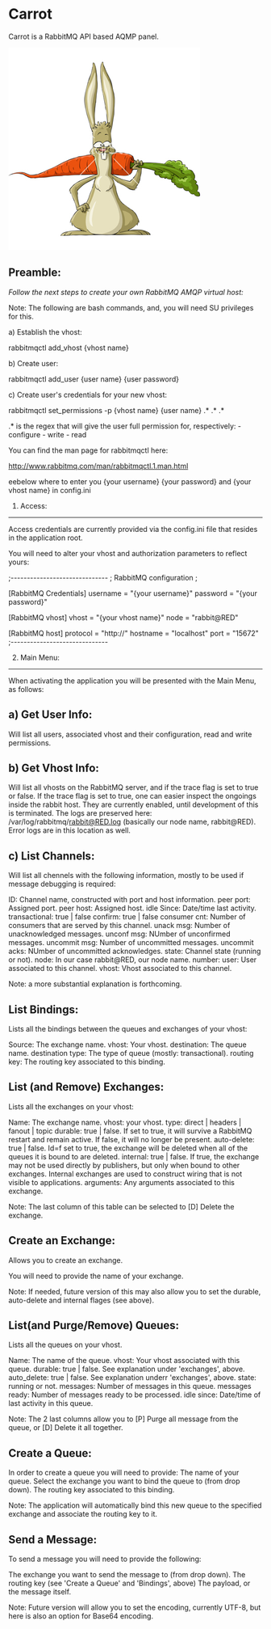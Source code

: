 # Carrot

Carrot is a RabbitMQ API based AQMP panel.

![](https://github.com/yveshoebeke/carrot/blob/master/assets/img/rabbit-with-carrot.jpg)

Preamble:
---------
_Follow the next steps to create your own RabbitMQ AMQP virtual host:_

Note: The following are bash commands, and, you will need SU privileges for this.

a) Establish the vhost:

rabbitmqctl add_vhost {vhost name}


b) Create user:

rabbitmqctl add_user {user name} {user password}


c) Create user's credentials for your new vhost:

rabbitmqctl set_permissions -p {vhost name} {user name} .* .* .*

.* is the regex that will give the user full permission for, respectively:
		- configure
		- write
		- read

You can find the man page for rabbitmqctl here:

http://www.rabbitmq.com/man/rabbitmqctl.1.man.html

eebelow where to enter you {your username} {your password} and {your vhost name} in config.ini

1) Access:
----------
Access credentials are currently provided via the config.ini file that resides in the application root.

You will need to alter your vhost and authorization parameters to reflect yours:

;------------------------------
; RabbitMQ configuration
;

[RabbitMQ Credentials]
username = "{your username}"
password = "{your password}"

[RabbitMQ vhost]
vhost = "{your vhost name}"
node = "rabbit@RED"

[RabbitMQ host]
protocol = "http://"
hostname = "localhost"
port = "15672"
;------------------------------

2) Main Menu:
-------------
When activating the application you will be presented with the Main Menu, as follows:

a) Get User Info:
-----------------
Will list all users, associated vhost and their configuration, read and write permissions.

b) Get Vhost Info:
------------------
Will list all vhosts on the RabbitMQ server, and if the trace flag is set to true or false.
If the trace flag is set to true, one can easier inspect the ongoings inside the rabbit host. They are currently enabled, until development of this is terminated.
The logs are preserved here: /var/log/rabbitmq/rabbit@RED.log (basically our node name, rabbit@RED). Error logs are in this location as well.

c) List Channels:
-----------------
Will list all chennels with the following information, mostly to be used if message debugging is required:

ID: Channel name, constructed with port and host information.
peer port: Assigned port.
peer host: Assigned host.
idle Since: Date/time last activity.
transactional: true | false
confirm: true | false
consumer cnt: Number of consumers that are served by this channel.
unack msg: Number of unacknowledged messages.
unconf msg: NUmber of unconfirmed messages.
uncommit msg: Number of uncommitted messages.
uncommit acks: NUmber of uncommitted acknowledges.
state: Channel state (running or not).
node: In our case rabbit@RED, our node name.
number:
user: User associated to this channel.
vhost: Vhost associated to this channel.

Note: a more substantial explanation is forthcoming.

List Bindings:
--------------
Lists all the bindings between the queues and exchanges of your vhost:

Source: The exchange name.
vhost: Your vhost.
destination: The queue name.
destination type: The type of queue (mostly: transactional).
routing key: The routing key associated to this binding.

List (and Remove) Exchanges:
----------------------------
Lists all the exchanges on your vhost:

Name: The exchange name.
vhost: your vhost.
type: direct | headers | fanout | topic
durable: true | false. If set to true, it will survive a RabbitMQ restart and remain active. If false, it will no longer be present.
auto-delete: true | false. Id=f set to true, the exchange will be deleted when all of the queues it is bound to are deleted.
internal: true | false. If true, the exchange may not be used directly by publishers, but only when bound to other exchanges. Internal exchanges are used to construct wiring that is not visible to applications.
arguments: Any arguments associated to this exchange.

Note: The last column of this table can be selected to [D] Delete the exchange.

Create an Exchange:
-------------------
Allows you to create an exchange.

You will need to provide the name of your exchange. 

Note: If needed, future version of this may also allow you to set the durable, auto-delete and internal flages (see above).

List(and Purge/Remove) Queues:
------------------------------
Lists all the queues on your vhost.

Name: The name of the queue.
vhost: Your vhost associated with this queue.
durable: true | false. See explanation under 'exchanges', above.
auto_delete: true | false. See explanation underr 'exchanges', above.
state: running or not.
messages: Number of messages in this queue.
messages ready: Number of messages ready to be processed.
idle since: Date/time of last activity in this queue.
				
Note: The 2 last columns allow you to [P] Purge all message from the queue, or [D] Delete it all together.

Create a Queue:
---------------
In order to create a queue you will need to provide:
The name of your queue.
Select the exchange you want to bind the queue to (from drop down).
The routing key associated to this binding.

Note: The application will automatically bind this new queue to the specified exchange and associate the routing key to it.


 
Send a Message:
-------------------	
To send a message you will need to provide the following:

The exchange you want to send the message to (from drop down).
The routing key (see 'Create a Queue' and 'Bindings', above)
The payload, or the message itself.

Note: Future version will allow you to set the encoding, currently UTF-8, but here is also an option for Base64 encoding.

